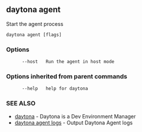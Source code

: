 ## daytona agent

Start the agent process

```
daytona agent [flags]
```

### Options

```
      --host   Run the agent in host mode
```

### Options inherited from parent commands

```
      --help   help for daytona
```

### SEE ALSO

* [daytona](daytona.md)	 - Daytona is a Dev Environment Manager
* [daytona agent logs](daytona_agent_logs.md)	 - Output Daytona Agent logs

